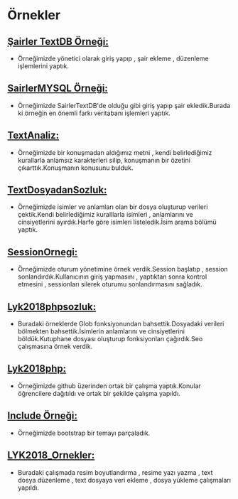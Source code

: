 # Örnekler

## [Şairler TextDB Örneği:](https://github.com/vedia/SairlerTextDB)
 -  Örneğimizde yönetici olarak giriş yapıp , şair ekleme , düzenleme işlemlerini yaptık.

## [SairlerMYSQL Örneği:](https://github.com/vedia/SairlerMySQL)
-  Örneğimizde SairlerTextDB'de olduğu gibi giriş yapıp şair ekledik.Burada ki örneğin en önemli farkı veritabanı işlemleri yaptık.

## [TextAnaliz:](https://github.com/vedia/TextAnaliz)
- Örneğimizde bir konuşmadan aldığımız metni , kendi belirlediğimiz kurallarla anlamsız karakterleri silip, konuşmanın bir özetini çıkarttık.Konuşmanın konusunu bulduk.  

## [TextDosyadanSozluk:](https://github.com/vedia/TextDosyadanSozluk)
- Örneğimizde isimler ve anlamları olan bir dosya oluşturup verileri çektik.Kendi belirlediğimiz kuralllarla isimleri , anlamlarını ve cinsiyetlerini ayırdık.Harfe göre isimleri listeledik.İsim arama bölümü yaptık.

## [SessionOrnegi:](https://github.com/vedia/SessionOrnegi)
- Örneğimizde oturum yönetimine örnek verdik.Session başlatıp , session sonlandırdık.Kullanıcının giriş yapmasını , yaptıktan sonra kontrol etmesini ,  sessionları silerek oturumu sonlandırmasını sağladık.

## [Lyk2018phpsozluk:](https://github.com/vedia/lyk2018phpsozluk)
- Buradaki örneklerde Glob fonksiyonundan bahsettik.Dosyadaki verileri bölmekten bahsettik.İsimlerin anlamlarını ve cinsiyetlerini böldük.Kutuphane dosyası oluşturup fonksiyonları çağırdık.Seo çalışmasına örnek verdik.

## [Lyk2018php:](https://github.com/vedia/lyk2018php)
- Örneğimizde github üzerinden ortak bir çalışma yaptık.Konular öğrencilere dağıtıldı ve ortak bir şekilde çalışma yapıldı.

## [Include Örneği:](https://github.com/vedia/include_ornegi)
- Örneğimizde bootstrap bir temayı parçaladık.

## [LYK2018_Ornekler:](https://github.com/vedia/LYK2018_Ornekler)

- Buradaki çalışmada resim boyutlandırma , resime yazı yazma , text dosya düzenleme , text dosyaya veri ekleme , dosya yükleme çalışmaları yapıldı.
